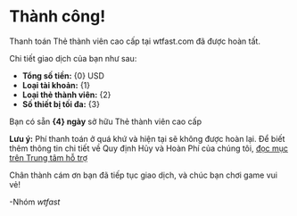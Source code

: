 # Thành công!

Thanh toán Thẻ thành viên cao cấp tại wtfast.com đã được hoàn tất.

Chi tiết giao dịch của bạn như sau:

* **Tổng số tiền:** {0} USD
* **Loại tài khoản:** {1}
* **Loại thẻ thành viên:** {2}
* **Số thiết bị tối đa:** {3}

Bạn có sẵn **{4} ngày** sở hữu Thẻ thành viên cao cấp

**Lưu ý:** Phí thanh toán ở quá khứ và hiện tại sẽ không được hoàn lại. Để biết thêm thông tin chi tiết về Quy định Hủy và Hoàn Phí của chúng tôi, [đọc mục trên Trung tâm hỗ trợ](https://wtfast.zendesk.com/hc/en-us/articles/210389223-Refund-and-Cancellation-Policy-)

Chân thành cám ơn bạn đã tiếp tục giao dịch, và chúc bạn chơi game vui vẻ!

-Nhóm *wtfast*
